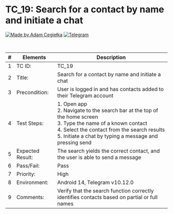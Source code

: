 # TC_19: Search for a contact by name and initiate a chat

[![Made by Adam Cegiełka](https://img.shields.io/badge/made%20by%20-Adam%20Cegielka-blue.svg?style=flat-square)](https://adamcegielka.pl)
[![Telegram](https://img.shields.io/badge/Testing%20App-Telegram-24A1DE.svg?logo=telegram)](https://web.telegram.org)

<br>

| # | Elements | Description |
| --- | --- | --- |
| 1 | TC ID: | TC_19 |
| 2 | Title: | Search for a contact by name and initiate a chat |
| 3 | Precondition: | User is logged in and has contacts added to their Telegram account |
| 4 | Test Steps: | 1. Open app<br>2. Navigate to the search bar at the top of the home screen<br>3. Type the name of a known contact<br>4. Select the contact from the search results<br>5. Initiate a chat by typing a message and pressing send |
| 5 | Expected Result: | The search yields the correct contact, and the user is able to send a message |
| 6 | Pass/Fail: | Pass |
| 7 | Priority: | High |
| 8 | Environment: | Android 14, Telegram v10.12.0 |
| 9 | Comments: | Verify that the search function correctly identifies contacts based on partial or full names |

